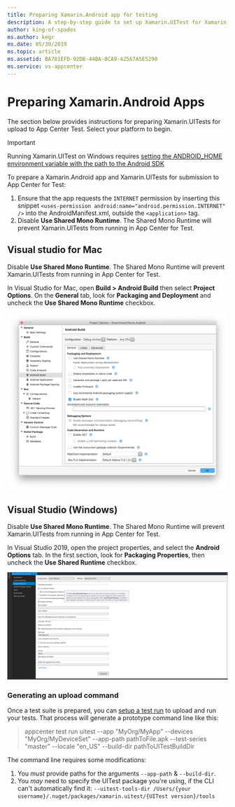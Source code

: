 ```yaml
---
title: Preparing Xamarin.Android app for testing
description: A step-by-step guide to set up Xamarin.UITest for Xamarin.Android apps
author: king-of-spades
ms.author: kegr
ms.date: 05/30/2019
ms.topic: article 
ms.assetid: BA781EFD-92DB-44BA-8CA9-42567A5E5290 
ms.service: vs-appcenter
---
```


# Preparing Xamarin.Android Apps
The section below provides instructions for preparing Xamarin.UITests for upload to App Center Test. Select your platform to begin.

> [!IMPORTANT]
> Running Xamarin.UITest on Windows requires [setting the ANDROID_HOME environment variable with the path to the Android SDK](https://www.360logica.com/blog/how-to-set-path-environmental-variable-for-sdk-in-windows/)

To prepare a Xamarin.Android app and Xamarin.UITests for submission to App Center for Test:

1. Ensure that the app requests the `INTERNET` permission by inserting this snippet `<uses-permission android:name="android.permission.INTERNET" />` into the AndroidManifest.xml, outside the `<application>` tag.
2. Disable **Use Shared Mono Runtime**. The Shared Mono Runtime will prevent Xamarin.UITests from running in App Center for Test.


## Visual studio for Mac
Disable **Use Shared Mono Runtime**. The Shared Mono Runtime will prevent Xamarin.UITests from running in App Center for Test.

   In Visual Studio for Mac, open **Build > Android Build** then select **Project Options**. On the **General** tab, look for **Packaging and Deployment** and uncheck the **Use Shared Mono Runtime** checkbox.

![Remove Use Shared Runtime (macOS)](../images/remove-share-runtime-vsmac.png)

## Visual Studio (Windows)
Disable **Use Shared Mono Runtime**. The Shared Mono Runtime will prevent Xamarin.UITests from running in App Center for Test.

   In Visual Studio 2019, open the project properties, and select the **Android Options** tab. In the first section, look for **Packaging Properties**, then uncheck the **Use Shared Runtime** checkbox.

![Remove Use Shared Runtime (Windows)](../images/remove-share-runtime-vs2019.png)

### Generating an upload command
Once a test suite is prepared, you can [setup a test run](~/test-cloud/starting-a-test-run.md) to upload and run your tests. That process will generate a prototype command line like this:

> appcenter test run uitest --app "MyOrg/MyApp" --devices "MyOrg/MyDeviceSet" --app-path pathToFile.apk --test-series "master" --locale "en_US" --build-dir pathToUITestBuildDir

The command line requires some modifications:
1. You _must_ provide paths for the arguments `--app-path` & `--build-dir`.
2. You _may_ need to specify the UITest package you're using, if the CLI can't automatically find it: `--uitest-tools-dir /Users/{your username}/.nuget/packages/xamarin.uitest/{UITest version}/tools`

